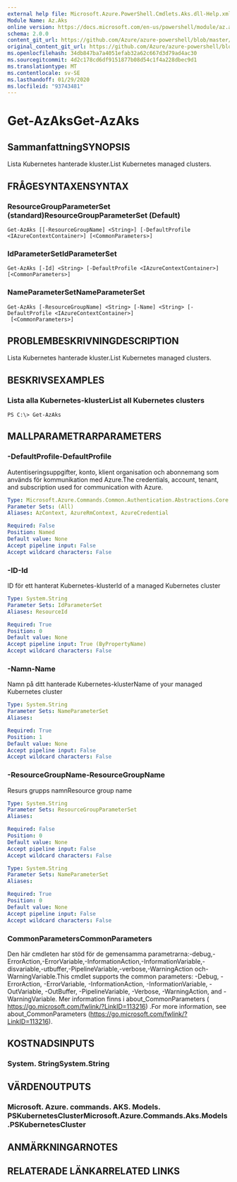 ```yaml
---
external help file: Microsoft.Azure.PowerShell.Cmdlets.Aks.dll-Help.xml
Module Name: Az.Aks
online version: https://docs.microsoft.com/en-us/powershell/module/az.aks/get-azaks
schema: 2.0.0
content_git_url: https://github.com/Azure/azure-powershell/blob/master/src/Aks/Aks/help/Get-AzAks.md
original_content_git_url: https://github.com/Azure/azure-powershell/blob/master/src/Aks/Aks/help/Get-AzAks.md
ms.openlocfilehash: 34db847ba7a4051efab32a62c667d3d79ad4ac30
ms.sourcegitcommit: 4d2c178cd6df9151877b08d54c1f4a228dbec9d1
ms.translationtype: MT
ms.contentlocale: sv-SE
ms.lasthandoff: 01/29/2020
ms.locfileid: "93743481"
---
```

# <span data-ttu-id="232de-101">Get-AzAks</span><span class="sxs-lookup"><span data-stu-id="232de-101">Get-AzAks</span></span>

## <span data-ttu-id="232de-102">Sammanfattning</span><span class="sxs-lookup"><span data-stu-id="232de-102">SYNOPSIS</span></span>
<span data-ttu-id="232de-103">Lista Kubernetes hanterade kluster.</span><span class="sxs-lookup"><span data-stu-id="232de-103">List Kubernetes managed clusters.</span></span>

## <span data-ttu-id="232de-104">FRÅGESYNTAXEN</span><span class="sxs-lookup"><span data-stu-id="232de-104">SYNTAX</span></span>

### <span data-ttu-id="232de-105">ResourceGroupParameterSet (standard)</span><span class="sxs-lookup"><span data-stu-id="232de-105">ResourceGroupParameterSet (Default)</span></span>
```
Get-AzAks [[-ResourceGroupName] <String>] [-DefaultProfile <IAzureContextContainer>] [<CommonParameters>]
```

### <span data-ttu-id="232de-106">IdParameterSet</span><span class="sxs-lookup"><span data-stu-id="232de-106">IdParameterSet</span></span>
```
Get-AzAks [-Id] <String> [-DefaultProfile <IAzureContextContainer>] [<CommonParameters>]
```

### <span data-ttu-id="232de-107">NameParameterSet</span><span class="sxs-lookup"><span data-stu-id="232de-107">NameParameterSet</span></span>
```
Get-AzAks [-ResourceGroupName] <String> [-Name] <String> [-DefaultProfile <IAzureContextContainer>]
 [<CommonParameters>]
```

## <span data-ttu-id="232de-108">PROBLEMBESKRIVNING</span><span class="sxs-lookup"><span data-stu-id="232de-108">DESCRIPTION</span></span>
<span data-ttu-id="232de-109">Lista Kubernetes hanterade kluster.</span><span class="sxs-lookup"><span data-stu-id="232de-109">List Kubernetes managed clusters.</span></span>

## <span data-ttu-id="232de-110">BESKRIVS</span><span class="sxs-lookup"><span data-stu-id="232de-110">EXAMPLES</span></span>

### <span data-ttu-id="232de-111">Lista alla Kubernetes-kluster</span><span class="sxs-lookup"><span data-stu-id="232de-111">List all Kubernetes clusters</span></span>
```
PS C:\> Get-AzAks
```

## <span data-ttu-id="232de-112">MALLPARAMETRAR</span><span class="sxs-lookup"><span data-stu-id="232de-112">PARAMETERS</span></span>

### <span data-ttu-id="232de-113">-DefaultProfile</span><span class="sxs-lookup"><span data-stu-id="232de-113">-DefaultProfile</span></span>
<span data-ttu-id="232de-114">Autentiseringsuppgifter, konto, klient organisation och abonnemang som används för kommunikation med Azure.</span><span class="sxs-lookup"><span data-stu-id="232de-114">The credentials, account, tenant, and subscription used for communication with Azure.</span></span>

```yaml
Type: Microsoft.Azure.Commands.Common.Authentication.Abstractions.Core.IAzureContextContainer
Parameter Sets: (All)
Aliases: AzContext, AzureRmContext, AzureCredential

Required: False
Position: Named
Default value: None
Accept pipeline input: False
Accept wildcard characters: False
```

### <span data-ttu-id="232de-115">-ID</span><span class="sxs-lookup"><span data-stu-id="232de-115">-Id</span></span>
<span data-ttu-id="232de-116">ID för ett hanterat Kubernetes-kluster</span><span class="sxs-lookup"><span data-stu-id="232de-116">Id of a managed Kubernetes cluster</span></span>

```yaml
Type: System.String
Parameter Sets: IdParameterSet
Aliases: ResourceId

Required: True
Position: 0
Default value: None
Accept pipeline input: True (ByPropertyName)
Accept wildcard characters: False
```

### <span data-ttu-id="232de-117">-Namn</span><span class="sxs-lookup"><span data-stu-id="232de-117">-Name</span></span>
<span data-ttu-id="232de-118">Namn på ditt hanterade Kubernetes-kluster</span><span class="sxs-lookup"><span data-stu-id="232de-118">Name of your managed Kubernetes cluster</span></span>

```yaml
Type: System.String
Parameter Sets: NameParameterSet
Aliases:

Required: True
Position: 1
Default value: None
Accept pipeline input: False
Accept wildcard characters: False
```

### <span data-ttu-id="232de-119">-ResourceGroupName</span><span class="sxs-lookup"><span data-stu-id="232de-119">-ResourceGroupName</span></span>
<span data-ttu-id="232de-120">Resurs grupps namn</span><span class="sxs-lookup"><span data-stu-id="232de-120">Resource group name</span></span>

```yaml
Type: System.String
Parameter Sets: ResourceGroupParameterSet
Aliases:

Required: False
Position: 0
Default value: None
Accept pipeline input: False
Accept wildcard characters: False
```

```yaml
Type: System.String
Parameter Sets: NameParameterSet
Aliases:

Required: True
Position: 0
Default value: None
Accept pipeline input: False
Accept wildcard characters: False
```

### <span data-ttu-id="232de-121">CommonParameters</span><span class="sxs-lookup"><span data-stu-id="232de-121">CommonParameters</span></span>
<span data-ttu-id="232de-122">Den här cmdleten har stöd för de gemensamma parametrarna:-debug,-ErrorAction,-ErrorVariable,-InformationAction,-InformationVariable,-disvariable,-utbuffer,-PipelineVariable,-verbose,-WarningAction och-WarningVariable.</span><span class="sxs-lookup"><span data-stu-id="232de-122">This cmdlet supports the common parameters: -Debug, -ErrorAction, -ErrorVariable, -InformationAction, -InformationVariable, -OutVariable, -OutBuffer, -PipelineVariable, -Verbose, -WarningAction, and -WarningVariable.</span></span> <span data-ttu-id="232de-123">Mer information finns i about_CommonParameters ( https://go.microsoft.com/fwlink/?LinkID=113216) .</span><span class="sxs-lookup"><span data-stu-id="232de-123">For more information, see about_CommonParameters (https://go.microsoft.com/fwlink/?LinkID=113216).</span></span>

## <span data-ttu-id="232de-124">KOSTNADS</span><span class="sxs-lookup"><span data-stu-id="232de-124">INPUTS</span></span>

### <span data-ttu-id="232de-125">System. String</span><span class="sxs-lookup"><span data-stu-id="232de-125">System.String</span></span>

## <span data-ttu-id="232de-126">VÄRDEN</span><span class="sxs-lookup"><span data-stu-id="232de-126">OUTPUTS</span></span>

### <span data-ttu-id="232de-127">Microsoft. Azure. commands. AKS. Models. PSKubernetesCluster</span><span class="sxs-lookup"><span data-stu-id="232de-127">Microsoft.Azure.Commands.Aks.Models.PSKubernetesCluster</span></span>

## <span data-ttu-id="232de-128">ANMÄRKNINGAR</span><span class="sxs-lookup"><span data-stu-id="232de-128">NOTES</span></span>

## <span data-ttu-id="232de-129">RELATERADE LÄNKAR</span><span class="sxs-lookup"><span data-stu-id="232de-129">RELATED LINKS</span></span>
